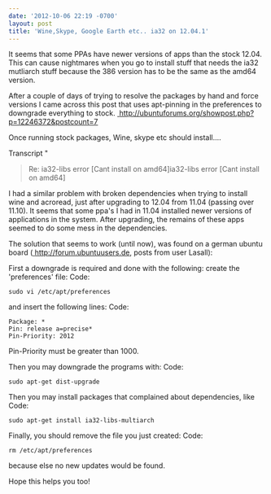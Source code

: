 ```yaml
---
date: '2012-10-06 22:19 -0700'
layout: post
title: 'Wine,Skype, Google Earth etc.. ia32 on 12.04.1'
---
```


It seems that some PPAs have newer versions of apps than the stock
12.04. This can cause nightmares when you go to install stuff that needs
the ia32 mutliarch stuff because the 386 version has to be the same as
the amd64 version.

After a couple of days of trying to resolve the packages by hand and
force versions I came across this post that uses apt-pinning in the
preferences to downgrade everything to stock.
<a href="http://ubuntuforums.org/showpost.php?p=12246372&amp;postcount=7" class="ext-link"> http://ubuntuforums.org/showpost.php?p=12246372&postcount=7</a>

Once running stock packages, Wine, skype etc should install....

Transcript \"

> Re: ia32-libs error \[Cant install on amd64\]ia32-libs error \[Cant
> install on amd64\]

I had a similar problem with broken dependencies when trying to install
wine and acroread, just after upgrading to 12.04 from 11.04 (passing
over 11.10). It seems that some ppa's I had in 11.04 installed newer
versions of applications in the system. After upgrading, the remains of
these apps seemed to do some mess in the dependencies.

The solution that seems to work (until now), was found on a german
ubuntu board
(<a href="http://forum.ubuntuusers.de" class="ext-link"> http://forum.ubuntuusers.de</a>,
posts from user Lasall):

First a downgrade is required and done with the following: create the
'preferences' file: Code:

``` {.wiki}
sudo vi /etc/apt/preferences
```

and insert the following lines: Code:

``` {.wiki}
Package: *       
Pin: release a=precise*
Pin-Priority: 2012
```

Pin-Priority must be greater than 1000.

Then you may downgrade the programs with: Code:

``` {.wiki}
sudo apt-get dist-upgrade
```

Then you may install packages that complained about dependencies, like
Code:

``` {.wiki}
sudo apt-get install ia32-libs-multiarch
```

Finally, you should remove the file you just created: Code:

``` {.wiki}
rm /etc/apt/preferences
```

because else no new updates would be found.

Hope this helps you too!


